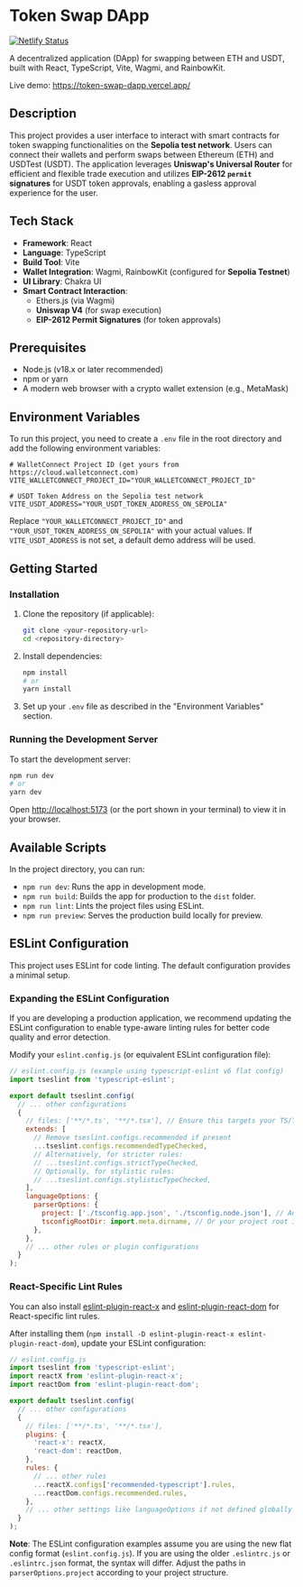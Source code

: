 # Token Swap DApp

[![Netlify Status](https://api.netlify.com/api/v1/badges/491d0c9e-0604-4309-95b7-9b39fcd4aa97/deploy-status)](https://app.netlify.com/projects/uniswap-v4-token-swap/deploys)

A decentralized application (DApp) for swapping between ETH and USDT, built with React, TypeScript, Vite, Wagmi, and RainbowKit.

Live demo: <https://token-swap-dapp.vercel.app/>

## Description

This project provides a user interface to interact with smart contracts for token swapping functionalities on the **Sepolia test network**. Users can connect their wallets and perform swaps between Ethereum (ETH) and USDTest (USDT).
The application leverages **Uniswap's Universal Router** for efficient and flexible trade execution and utilizes **EIP-2612 `permit` signatures** for USDT token approvals, enabling a gasless approval experience for the user.

## Tech Stack

* **Framework**: React
* **Language**: TypeScript
* **Build Tool**: Vite
* **Wallet Integration**: Wagmi, RainbowKit (configured for **Sepolia Testnet**)
* **UI Library**: Chakra UI
* **Smart Contract Interaction**:
  * Ethers.js (via Wagmi)
  * **Uniswap V4** (for swap execution)
  * **EIP-2612 Permit Signatures** (for token approvals)

## Prerequisites

* Node.js (v18.x or later recommended)
* npm or yarn
* A modern web browser with a crypto wallet extension (e.g., MetaMask)

## Environment Variables

To run this project, you need to create a `.env` file in the root directory and add the following environment variables:

```env
# WalletConnect Project ID (get yours from https://cloud.walletconnect.com)
VITE_WALLETCONNECT_PROJECT_ID="YOUR_WALLETCONNECT_PROJECT_ID"

# USDT Token Address on the Sepolia test network
VITE_USDT_ADDRESS="YOUR_USDT_TOKEN_ADDRESS_ON_SEPOLIA"
```

Replace `"YOUR_WALLETCONNECT_PROJECT_ID"` and `"YOUR_USDT_TOKEN_ADDRESS_ON_SEPOLIA"` with your actual values. If `VITE_USDT_ADDRESS` is not set, a default demo address will be used.

## Getting Started

### Installation

1. Clone the repository (if applicable):

    ```bash
    git clone <your-repository-url>
    cd <repository-directory>
    ```

2. Install dependencies:

    ```bash
    npm install
    # or
    yarn install
    ```

3. Set up your `.env` file as described in the "Environment Variables" section.

### Running the Development Server

To start the development server:

```bash
npm run dev
# or
yarn dev
```

Open [http://localhost:5173](http://localhost:5173) (or the port shown in your terminal) to view it in your browser.

## Available Scripts

In the project directory, you can run:

* `npm run dev`: Runs the app in development mode.
* `npm run build`: Builds the app for production to the `dist` folder.
* `npm run lint`: Lints the project files using ESLint.
* `npm run preview`: Serves the production build locally for preview.

## ESLint Configuration

This project uses ESLint for code linting. The default configuration provides a minimal setup.

### Expanding the ESLint Configuration

If you are developing a production application, we recommend updating the ESLint configuration to enable type-aware linting rules for better code quality and error detection.

Modify your `eslint.config.js` (or equivalent ESLint configuration file):

```javascript
// eslint.config.js (example using typescript-eslint v6 flat config)
import tseslint from 'typescript-eslint';

export default tseslint.config(
  // ... other configurations
  {
    // files: ['**/*.ts', '**/*.tsx'], // Ensure this targets your TS/TSX files
    extends: [
      // Remove tseslint.configs.recommended if present
      ...tseslint.configs.recommendedTypeChecked,
      // Alternatively, for stricter rules:
      // ...tseslint.configs.strictTypeChecked,
      // Optionally, for stylistic rules:
      // ...tseslint.configs.stylisticTypeChecked,
    ],
    languageOptions: {
      parserOptions: {
        project: ['./tsconfig.app.json', './tsconfig.node.json'], // Adjust paths as needed
        tsconfigRootDir: import.meta.dirname, // Or your project root if not using import.meta.dirname
      },
    },
    // ... other rules or plugin configurations
  }
);
```

### React-Specific Lint Rules

You can also install [eslint-plugin-react-x](https://github.com/Rel1cx/eslint-react/tree/main/packages/plugins/eslint-plugin-react-x) and [eslint-plugin-react-dom](https://github.com/Rel1cx/eslint-react/tree/main/packages/plugins/eslint-plugin-react-dom) for React-specific lint rules.

After installing them (`npm install -D eslint-plugin-react-x eslint-plugin-react-dom`), update your ESLint configuration:

```javascript
// eslint.config.js
import tseslint from 'typescript-eslint';
import reactX from 'eslint-plugin-react-x';
import reactDom from 'eslint-plugin-react-dom';

export default tseslint.config(
  // ... other configurations
  {
    // files: ['**/*.ts', '**/*.tsx'],
    plugins: {
      'react-x': reactX,
      'react-dom': reactDom,
    },
    rules: {
      // ... other rules
      ...reactX.configs['recommended-typescript'].rules,
      ...reactDom.configs.recommended.rules,
    },
    // ... other settings like languageOptions if not defined globally
  }
);
```

**Note**: The ESLint configuration examples assume you are using the new flat config format (`eslint.config.js`). If you are using the older `.eslintrc.js` or `.eslintrc.json` format, the syntax will differ. Adjust the paths in `parserOptions.project` according to your project structure.
